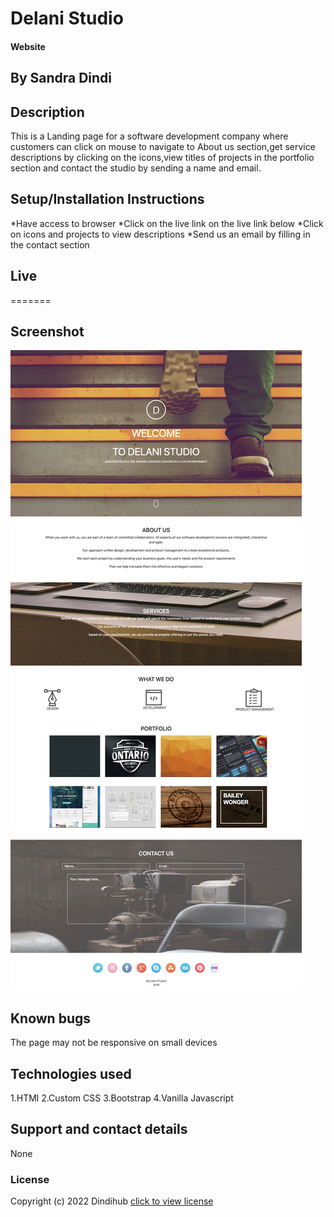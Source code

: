 # Delani Studio
#### Website 
## By Sandra Dindi
## Description
This is a Landing page for a software development company where customers can click on mouse to navigate to About us section,get service descriptions by clicking on the icons,view titles of projects in the portfolio section and contact the studio by sending a name and email.
## Setup/Installation Instructions
*Have access to browser
*Click on the live link on the live link below 
*Click on icons and projects to view descriptions
*Send us an email by filling in the contact section
## Live

=======
## Screenshot
![Delani studio](images/assets/Delani.jpg)
## Known bugs
The page may not be responsive on small devices
## Technologies used
1.HTMl
2.Custom CSS
3.Bootstrap
4.Vanilla Javascript
## Support and contact details
None
### License
Copyright (c) 2022 Dindihub [click to view license](LICENSE)

